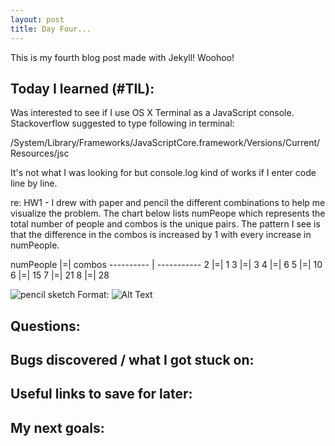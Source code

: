 ```yaml
---
layout: post
title: Day Four... 
---
```


This is my fourth blog post made with Jekyll! Woohoo! 

## Today I learned (#TIL):


Was interested to see if I use OS X Terminal as a JavaScript console.   Stackoverflow suggested to type following in terminal:

/System/Library/Frameworks/JavaScriptCore.framework/Versions/Current/Resources/jsc

It's not what I was looking for but console.log kind of works if I enter code line by line. 

re: HW1 - I drew with paper and pencil the different combinations to help me visualize the problem.  The chart below lists numPeope which represents the total number of people and combos is the unique pairs.  The pattern I see is that the difference in the combos is increased by 1 with every increase in numPeople. 

numPeople |=|  combos
---------- | -----------
2         |=|    1
3         |=|    3
4         |=|    6
5         |=|    10
6         |=|    15
7         |=|    21
8         |=|    28

![pencil sketch](/images/sketch.jpg)
Format: ![Alt Text](url)


## Questions:




## Bugs discovered / what I got stuck on:



## Useful links to save for later:




## My next goals:









